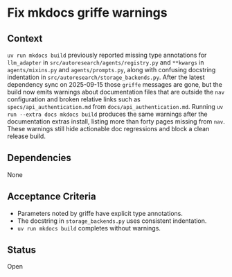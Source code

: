 # Fix mkdocs griffe warnings

## Context
`uv run mkdocs build` previously reported missing type annotations for
`llm_adapter` in `src/autoresearch/agents/registry.py` and `**kwargs`
in `agents/mixins.py` and `agents/prompts.py`, along with confusing
docstring indentation in `src/autoresearch/storage_backends.py`. After the
latest dependency sync on 2025-09-15 those `griffe` messages are gone, but the
build now emits warnings about documentation files that are outside the `nav`
configuration and broken relative links such as `specs/api_authentication.md`
from `docs/api_authentication.md`. Running `uv run --extra docs mkdocs build`
produces the same warnings after the documentation extras install, listing more
than forty pages missing from `nav`. These warnings still hide actionable doc
regressions and block a clean release build.

## Dependencies
None

## Acceptance Criteria
- Parameters noted by griffe have explicit type annotations.
- The docstring in `storage_backends.py` uses consistent indentation.
- `uv run mkdocs build` completes without warnings.

## Status
Open
